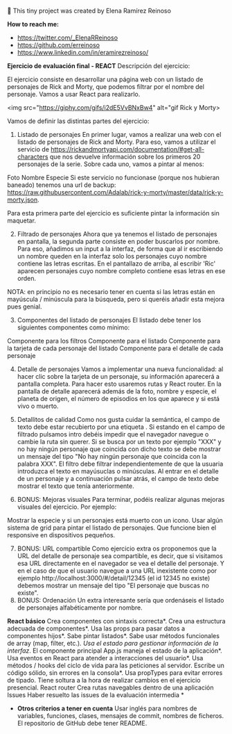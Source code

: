 👋 This tiny project was created by Elena Ramírez Reinoso

**How to reach me:**

- https://twitter.com/_ElenaRReinoso
- https://github.com/erreinoso
- https://www.linkedin.com/in/eramirezreinoso/

**Ejercicio de evaluación final - REACT**
Descripción del ejercicio:

El ejercicio consiste en desarrollar una página web con un listado de personajes de Rick and Morty, que podemos filtrar por el nombre del personaje. Vamos a usar React para realizarlo.

<img src="https://giphy.com/gifs/i2dE5VvBNxBw4" alt="gif Rick y Morty><img>

Vamos de definir las distintas partes del ejercicio:

1. Listado de personajes
   En primer lugar, vamos a realizar una web con el listado de personajes de Rick and Morty. Para eso, vamos a utilizar el servicio de https://rickandmortyapi.com/documentation/#get-all-characters que nos devuelve información sobre los primeros 20 personajes de la serie. Sobre cada uno, vamos a pintar al menos:

Foto
Nombre
Especie
Si este servicio no funcionase (porque nos hubieran baneado) tenemos una url de backup: https://raw.githubusercontent.com/Adalab/rick-y-morty/master/data/rick-y-morty.json.

Para esta primera parte del ejercicio es suficiente pintar la información sin maquetar.

2. Filtrado de personajes
   Ahora que ya tenemos el listado de personajes en pantalla, la segunda parte consiste en poder buscarlos por nombre. Para eso, añadimos un input a la interfaz, de forma que al ir escribiendo un nombre queden en la interfaz solo los personajes cuyo nombre contiene las letras escritas. En el pantallazo de arriba, al escribir 'Ric' aparecen personajes cuyo nombre completo contiene esas letras en ese orden.

NOTA: en principio no es necesario tener en cuenta si las letras están en mayúscula / minúscula para la búsqueda, pero si queréis añadir esta mejora pues genial.

3. Componentes del listado de personajes
   El listado debe tener los siguientes componentes como mínimo:

Componente para los filtros
Componente para el listado
Componente para la tarjeta de cada personaje del listado Componente para el detalle de cada personaje

4. Detalle de personajes
   Vamos a implementar una nueva funcionalidad: al hacer clic sobre la tarjeta de un personaje, su información aparecerá a pantalla completa. Para hacer esto usaremos rutas y React router. En la pantalla de detalle aparecerá además de la foto, nombre y especie, el planeta de origen, el número de episodios en los que aparece y si está vivo o muerto.

5. Detallitos de calidad
   Como nos gusta cuidar la semántica, el campo de texto debe estar recubierto por una etiqueta .
   Si estando en el campo de filtrado pulsamos intro debéis impedir que el navegador navegue o cambie la ruta sin querer.
   Si se busca por un texto por ejemplo "XXX" y no hay ningún personaje que coincida con dicho texto se debe mostrar un mensaje del tipo "No hay ningún personaje que coincida con la palabra XXX".
   El filtro debe filtrar independientemente de que la usuaria introduzca el texto en mayúsuclas o minúsculas.
   Al entrar en el detalle de un personaje y a continuación pulsar atrás, el campo de texto debe mostrar el texto que tenía anteriormente.
6. BONUS: Mejoras visuales
   Para terminar, podéis realizar algunas mejoras visuales del ejercicio. Por ejemplo:

Mostrar la especie y si un personajes está muerto con un icono.
Usar algún sistema de grid para pintar el listado de personajes.
Que funcione bien el responsive en dispositivos pequeños.

7. BONUS: URL compartible
   Como ejercicio extra os proponemos que la URL del detalle de personaje sea compartible, es decir, que si visitamos esa URL directamente en el navegador se vea el detalle del personaje.
   Y en el caso de que el usuario navegue a una URL inexistente como por ejemplo http://localhost:3000/#/detail/12345 (el id 12345 no existe) debemos mostrar un mensaje del tipo "El personaje que buscas no existe".
8. BONUS: Ordenación
   Un extra interesante sería que ordenáseis el listado de personajes alfabéticamente por nombre.

**React básico**
Crea componentes con sintaxis correcta*.
Crea una estructura adecuada de componentes*.
Usa las props para pasar datos a componentes hijos*.
Sabe pintar listados*.
Sabe usar métodos funcionales de array (map, filter, etc.)_.
Usa el estado para gestionar información de la interfaz_.
El componente principal App.js maneja el estado de la aplicación*.
Usa eventos en React para atender a interacciones del usuario*.
Usa métodos / hooks del ciclo de vida para las peticiones al servidor.
Escribe un código sólido, sin errores en la consola*.
Usa propTypes para evitar errores de tipado.
Tiene soltura a la hora de realizar cambios en el ejercicio presencial.
React router
Crea rutas navegables dentro de una aplicación
Issues
Haber resuelto las issues de la evaluación intermedia *

- **Otros criterios a tener en cuenta**
  Usar inglés para nombres de variables, funciones, clases, mensajes de commit, nombres de ficheros.
  El repositorio de GitHub debe tener README.
